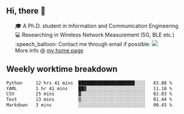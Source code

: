 <h2 > Hi, there 👋 </h3>

<div >
 <ul>
 🎓 A Ph.D. student in Information and Communication Engineering <br>
 💻 Researching in Wireless Network Measurement (5G, BLE etc.)<br>
 :speech_balloon: Contact me through email if possible: <a href="mailto:ethanjia@sjtu.edu.cn"><img src="https://img.shields.io/badge/-ethanjia@sjtu.edu.cn-c14438?style=plastic&logo=Gmail&logoColor=white&link=mailto:mailto:ethanjia@sjtu.edu.cn"></a> <br>
  More info @ <a href="https://haifengjia.github.io">my home page</a>
 </ul>
</div>

<h2 >
Weekly worktime breakdown
</h1>


<!--START_SECTION:waka-->

```txt
Python     12 hrs 41 mins  █████████████████████░░░░   83.88 %
YAML       1 hr 41 mins    ██▓░░░░░░░░░░░░░░░░░░░░░░   11.18 %
CSV        25 mins         ▓░░░░░░░░░░░░░░░░░░░░░░░░   02.83 %
Text       13 mins         ▒░░░░░░░░░░░░░░░░░░░░░░░░   01.44 %
Markdown   3 mins          ░░░░░░░░░░░░░░░░░░░░░░░░░   00.43 %
```

<!--END_SECTION:waka-->


